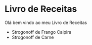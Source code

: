 # Livro de Receitas 


Olá bem vindo ao meu  Livro de Receitas
 - Strogonoff de Frango Caipira
 - Strogonoff de Carne


